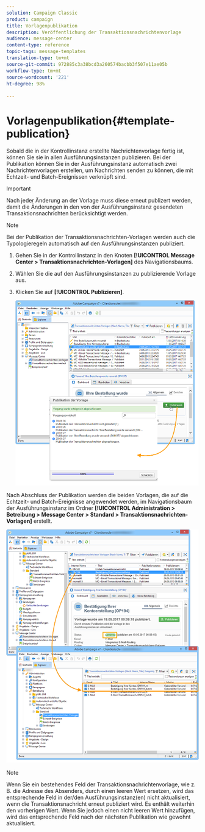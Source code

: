 ```yaml
---
solution: Campaign Classic
product: campaign
title: Vorlagenpublikation
description: Veröffentlichung der Transaktionsnachrichtenvorlage
audience: message-center
content-type: reference
topic-tags: message-templates
translation-type: tm+mt
source-git-commit: 972885c3a38bcd3a260574bacbb3f507e11ae05b
workflow-type: tm+mt
source-wordcount: '221'
ht-degree: 98%

---
```



# Vorlagenpublikation{#template-publication}

Sobald die in der Kontrollinstanz erstellte Nachrichtenvorlage fertig ist, können Sie sie in allen Ausführungsinstanzen publizieren. Bei der Publikation können Sie in der Ausführungsinstanz automatisch zwei Nachrichtenvorlagen erstellen, um Nachrichten senden zu können, die mit Echtzeit- und Batch-Ereignissen verknüpft sind.

>[!IMPORTANT]
>
>Nach jeder Änderung an der Vorlage muss diese erneut publizert werden, damit die Änderungen in den von der Ausführungsinstanz gesendeten Transaktionsnachrichten berücksichtigt werden.

>[!NOTE]
>
>Bei der Publikation der Transaktionsnachrichten-Vorlagen werden auch die Typologieregeln automatisch auf den Ausführungsinstanzen publiziert.

1. Gehen Sie in der Kontrollinstanz in den Knoten **[!UICONTROL Message Center > Transaktionsnachrichten-Vorlagen]** des Navigationsbaums.
1. Wählen Sie die auf den Ausführungsinstanzen zu publizierende Vorlage aus.
1. Klicken Sie auf **[!UICONTROL Publizieren]**.

   ![](assets/messagecenter_publish_model_008.png)

Nach Abschluss der Publikation werden die beiden Vorlagen, die auf die Echtzeit- und Batch-Ereignisse angewendet werden, im Navigationsbaum der Ausführungsinstanz im Ordner **[!UICONTROL Administration > Betreibung > Message Center > Standard > Transaktionsnachrichten-Vorlagen]** erstellt.

![](assets/messagecenter_deployed_model_001.png)

>[!NOTE]
>
>Wenn Sie ein bestehendes Feld der Transaktionsnachrichtenvorlage, wie z. B. die Adresse des Absenders, durch einen leeren Wert ersetzen, wird das entsprechende Feld in der/den Ausführungsinstanz(en) nicht aktualisiert, wenn die Transaktionsnachricht erneut publiziert wird. Es enthält weiterhin den vorherigen Wert. Wenn Sie jedoch einen nicht leeren Wert hinzufügen, wird das entsprechende Feld nach der nächsten Publikation wie gewohnt aktualisiert.
